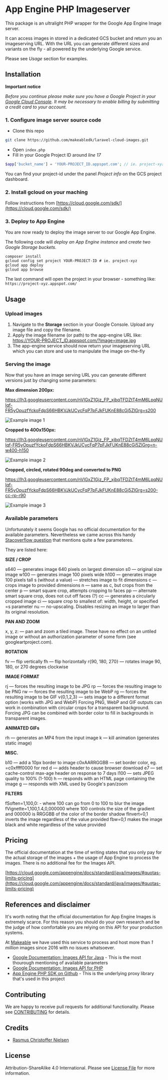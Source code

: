 # App Engine PHP Imageserver

This package is an ultralight PHP wrapper for the Google App Engine Image server.  

It can access images in stored in a dedicated GCS bucket and return you an imageserving URL. With the URL you can generate different sizes and variants on the fly - all powered by the underlying Google service.

Please see *Usage* section for examples.


## Installation

**Important notice**

*Before you continue please make sure you have a Google Project in your [Google Cloud Console](https://console.cloud.google.com/home/dashboard).
It may be necessary to enable billing by submitting a credit card to your account.*

### 1. Configure image server source code

- Clone this repo
```bash
git clone https://github.com/makeabledk/laravel-cloud-images.git
```
- Open `index.php`
- Fill in your Google Project ID around *line 17*
```php
$app['bucket_name'] = 'YOUR-PROJECT_ID.appspot.com'; // ie. project-xyz.appspot.com
```
You can find your project-id under the panel *Project info* on the GCS project dashboard.

### 2. Install gcloud on your maching

Follow instructions from [https://cloud.google.com/sdk/](https://cloud.google.com/sdk/)

### 3. Deploy to App Engine

You are now ready to deploy the image server to our Google App Engine.

The following code will *deploy an App Engine instance* and *create two Google Storage buckets*. 

```
composer install
gcloud config set project YOUR-PROJECT-ID # ie. project-xyz
gcloud app deploy
gcloud app browse
```
The last command will open the project in your browser - something like: `https://project-xyz.appspot.com/`


## Usage

### Upload images

1. Navigate to the **Storage** section in your Google Console. Upload any image file and copy the filename.
2. Apply the image filename (or path) to the app-engine URL like: https://YOUR-PROJECT_ID.appspot.com/?image=image.jpg
3. The app-engine service should now return your imageserving URL which you can store and use to manipulate the image on-the-fly

### Serving the image

Now that you have an image serving URL you can generate different versions just by changing some parameters:

**Max dimension 200px:** 

https://lh3.googleusercontent.com/nVlGxZ1Gjz_FP_xjbqTFDZtT4mM6LpqNUlqf-FR5yOpuzfYckoFdpS66HBKVJkUCycFqP7pFJkFUKnE88cGj5ZlGrg=s200 

![Example image 1](https://lh3.googleusercontent.com/nVlGxZ1Gjz_FP_xjbqTFDZtT4mM6LpqNUlqf-FR5yOpuzfYckoFdpS66HBKVJkUCycFqP7pFJkFUKnE88cGj5ZlGrg=s200)

**Cropped to 400x150px:** 

https://lh3.googleusercontent.com/nVlGxZ1Gjz_FP_xjbqTFDZtT4mM6LpqNUlqf-FR5yOpuzfYckoFdpS66HBKVJkUCycFqP7pFJkFUKnE88cGj5ZlGrg=n-w400-h150

![Example image 2](https://lh3.googleusercontent.com/nVlGxZ1Gjz_FP_xjbqTFDZtT4mM6LpqNUlqf-FR5yOpuzfYckoFdpS66HBKVJkUCycFqP7pFJkFUKnE88cGj5ZlGrg=n-w400-h150)

**Cropped, circled, rotated 90deg and converted to PNG**

https://lh3.googleusercontent.com/nVlGxZ1Gjz_FP_xjbqTFDZtT4mM6LpqNUlqf-FR5yOpuzfYckoFdpS66HBKVJkUCycFqP7pFJkFUKnE88cGj5ZlGrg=s200-cc-rp-r90

![Example image 3](https://lh3.googleusercontent.com/nVlGxZ1Gjz_FP_xjbqTFDZtT4mM6LpqNUlqf-FR5yOpuzfYckoFdpS66HBKVJkUCycFqP7pFJkFUKnE88cGj5ZlGrg=s200-cc-rp-r90)


### Available parameters

Unfortunately it seems Google has no official documentation for the available parameters. Nevertheless we came across this handy [Stacoverflow question](http://stackoverflow.com/questions/25148567/list-of-all-the-app-engine-images-service-get-serving-url-uri-options) that mentions quite a few parameteres.

They are listed here:

**SIZE / CROP**

s640 — generates image 640 pixels on largest dimension
s0 — original size image
w100 — generates image 100 pixels wide
h100 — generates image 100 pixels tall
s (without a value) — stretches image to fit dimensions
c — crops image to provided dimensions
n — same as c, but crops from the center
p — smart square crop, attempts cropping to faces
pp — alternate smart square crop, does not cut off faces (?)
cc — generates a circularly cropped image
ci — square crop to smallest of: width, height, or specified =s parameter
nu — no-upscaling. Disables resizing an image to larger than its original resolution.

**PAN AND ZOOM**

x, y, z: — pan and zoom a tiled image. These have no effect on an untiled image or without an authorization parameter of some form (see googleartproject.com).

**ROTATION**

fv — flip vertically
fh — flip horizontally
r{90, 180, 270} — rotates image 90, 180, or 270 degrees clockwise

**IMAGE FORMAT**

rj — forces the resulting image to be JPG
rp — forces the resulting image to be PNG
rw — forces the resulting image to be WebP
rg — forces the resulting image to be GIF
v{0,1,2,3} — sets image to a different format option (works with JPG and WebP)
Forcing PNG, WebP and GIF outputs can work in combination with circular crops for a transparent background. Forcing JPG can be combined with border color to fill in backgrounds in transparent images.

**ANIMATED GIFs**

rh — generates an MP4 from the input image
k — kill animation (generates static image)

**MISC.**

b10 — add a 10px border to image
c0xAARRGGBB — set border color, eg. =c0xffff0000 for red
d — adds header to cause browser download
e7 — set cache-control max-age header on response to 7 days
l100 — sets JPEG quality to 100% (1-100)
h — responds with an HTML page containing the image
g — responds with XML used by Google's pan/zoom

**FILTERS**

fSoften=1,100,0: - where 100 can go from 0 to 100 to blur the image
fVignette=1,100,1.4,0,000000 where 100 controls the size of the gradient and 000000 is RRGGBB of the color of the border shadow
fInvert=0,1 inverts the image regardless of the value provided
fbw=0,1 makes the image black and white regardless of the value provided


## Pricing

The official documentation at the time of writing states that you only pay for the actual storage of the images + the usage of App Engine to process the images. 
There is no additional fee for the Images API.

[https://cloud.google.com/appengine/docs/standard/java/images/#quotas-limits-pricing](https://cloud.google.com/appengine/docs/standard/java/images/#quotas-limits-pricing)


## References and disclaimer

It's worth noting that the official documentation for App Engine Images is extremely scarce. For this reason you should do your own research and be the judge of how comfortable you are relying on this API for your production systems.

At [Makeable](https://makeable.dk/) we have used this service to process and host more than *1 million* images since 2016 with no issues whatsoever.

- [Google Documentation: Images API for Java](https://cloud.google.com/appengine/docs/standard/java/images/) - This is the most thourough mentioning of available parameters
- [Google Documentation: Images API for PHP](https://cloud.google.com/appengine/docs/standard/php/googlestorage/images)
- [App Engine PHP SDK on Github](https://github.com/GoogleCloudPlatform/appengine-php-sdk/) - This is the underlying proxy library that's used in this project


## Contributing

We are happy to receive pull requests for additional functionality. Please see [CONTRIBUTING](CONTRIBUTING.md) for details.

## Credits

- [Rasmus Christoffer Nielsen](https://github.com/rasmuscnielsen)

## License

Attribution-ShareAlike 4.0 International. Please see [License File](LICENSE.md) for more information.
